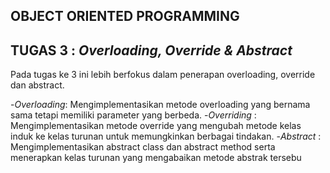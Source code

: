 ## OBJECT ORIENTED PROGRAMMING
 ## TUGAS 3 : _Overloading, Override & Abstract_
  Pada tugas ke 3 ini lebih berfokus dalam penerapan overloading, override dan abstract.

   -*Overloading*: Mengimplementasikan metode overloading yang bernama sama tetapi memiliki parameter yang berbeda.
   -*Overriding* : Mengimplementasikan metode override yang mengubah metode kelas induk ke kelas turunan untuk memungkinkan berbagai tindakan.
   -*Abstract*   : Mengimplementasikan abstract class dan abstract method serta menerapkan kelas turunan yang mengabaikan metode abstrak tersebu

  

